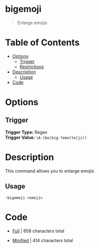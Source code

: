 # bigemoji

> Enlarge emojis

# Table of Contents
* [Options](#Options)
	* [Trigger](##Trigger)
	* [Restrictions](##Restrictions)
* [Description](#Description)
  * [Usage](##Usage)
* [Code](#Code)

# Options
## Trigger
**Trigger Type:** Regex<br>
**Trigger Value:** `\A-(be|big-?emo(te|ji))`<br>


# Description
This command allows you to enlarge emojis

## Usage
`-bigemoji <emoji>`

# Code
* [Full](./bigemoji/bigemoji.cc.go) | 658 characters total<br>

* [Minified](./bigemoji.minified.go) | 414 characters total<br>